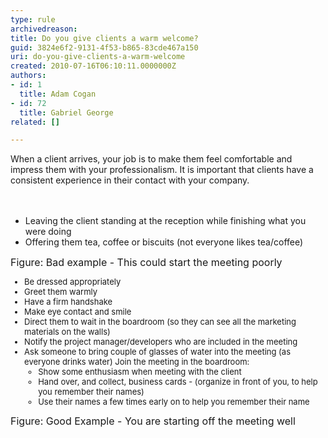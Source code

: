 ```yaml
---
type: rule
archivedreason: 
title: Do you give clients a warm welcome?
guid: 3824e6f2-9131-4f53-b865-83cde467a150
uri: do-you-give-clients-a-warm-welcome
created: 2010-07-16T06:10:11.0000000Z
authors:
- id: 1
  title: Adam Cogan
- id: 72
  title: Gabriel George
related: []

---
```



When a client arrives, your job is to make them feel comfortable and impress them with your professionalism. It is important that clients have a consistent experience in their contact with your company. ​<br>
<br><excerpt class='endintro'></excerpt><br>
<ul class="ms-rteCustom-GreyBox"><li>Leaving the client standing at the reception while finishing what you were doing </li><li>Offering them tea, coffee or biscuits (not everyone likes tea/coffee) </li></ul>
<font class="ms-rteCustom-FigureBad" size="+0">Figure&#58; Bad example - This could start the meeting poorly<br></font><font class="ms-rteCustom-GreyBox" size="-1"> 
   <ul><li>Be dressed appropriately</li><li>Greet them warmly </li><li>Have a firm handshake </li><li>Make eye contact and smile </li><li>Direct them to wait in the boardroom (so they can see all the marketing materials on the walls) </li><li>Notify the project manager/developers who are included in the meeting </li><li>Ask someone to bring couple of glasses of water into the meeting (as everyone drinks water) Join the meeting in the boardroom&#58; 
         <ul><li>Show some enthusiasm when meeting with the client </li><li>Hand over, and collect, business cards - (organize in front of you, to help you remember their names) </li><li>Use their names a few times early on to help you remember their name<br></li></ul></li></ul></font><font class="ms-rteCustom-FigureGood" size="+0">Figure&#58; Good Example - You are starting off the meeting well</font>


